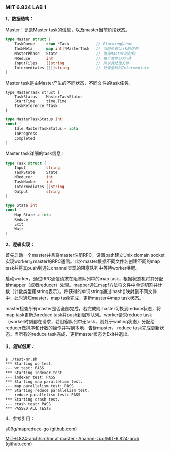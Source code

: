 ### MIT 6.824 LAB 1

 **1、数据结构：**

Master：记录Master task的信息，以及master当前阶段状态。

```go
type Master struct {
	TaskQueue     chan *Task          	// BlockingQueue
	TaskMeta      map[int]*MasterTask 	// 当前所有task的信息
	MasterPhase   State               	// 当先Master的阶段
	NReduce       int					// 每个文件分为n片
	InputFiles    []string				// 所以待处理文件
	Intermediates [][]string 			// 记录全局的Intermediate
}
```

Master task是由Master产生的不同状态，不同文件的task任务。

```
type MasterTask struct {
	TaskStatus    MasterTaskStatus
	StartTime     time.Time
	TaskReference *Task
}
```

```go
type MasterTaskStatus int
const (
	Idle MasterTaskStatus = iota
	InProgress
	Completed
)
```

Master task详细的task信息：

```go
type Task struct {
	Input         string
	TaskState     State
	NReducer      int
	TaskNumber    int
	Intermediates []string
	Output        string
}
```

```go
type State int
const (
	Map State = iota
	Reduce
	Exit
	Wait
)
```

**2、逻辑实现：**

首先启动一个master并且将master注册RPC，设置path建立Unix domain socket实现worker与master的RPC通信。此外master根据不同文件名创建不同的map task并将其push到通过channel实现的阻塞队列中等待worker唤醒。

启动worker，通过RPC通信请求在阻塞队列中的map task，根据状态机将其分配给mapper（或者reducer）处理。mapper通过mapf方法将文件中单词切割并计数（计数类型用string表示）。将获得的单词string通过ihash()映射到不同文件中，此时通知master，map task完成，更新master中map task状态。

master检查所有master是否全部完成，若完成则master切换到reduce状态，将map task更新为reduce task并push到阻塞队列。worker请求reduce task（worker时刻都在请求，若阻塞队列中无task，则处于waiting状态）分配给reducer做排序和计数的操作并写到本地，告诉master， reduce task完成更新状态。当所有的reduce task完成，更新master状态为Exit并退出。

##### 3、测试结果：

```shell
$ ./test-mr.sh        
*** Starting wc test.
--- wc test: PASS
*** Starting indexer test.
--- indexer test: PASS
*** Starting map parallelism test.
--- map parallelism test: PASS
*** Starting reduce parallelism test.
--- reduce parallelism test: PASS
*** Starting crash test.
--- crash test: PASS
*** PASSED ALL TESTS
```

4、参考引用：

[s09g/mapreduce-go (github.com)](https://github.com/s09g/mapreduce-go)

[MIT-6.824-arch/src/mr at master · Anarion-zuo/MIT-6.824-arch (github.com)](https://github.com/Anarion-zuo/MIT-6.824-arch/tree/master/src/mr)

